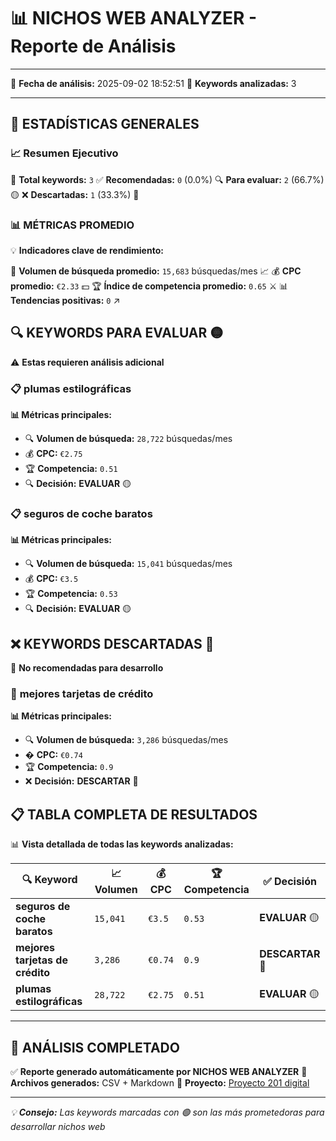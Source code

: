 # 📊 **NICHOS WEB ANALYZER** - Reporte de Análisis

---

📅 **Fecha de análisis:** 2025-09-02 18:52:51
🔢 **Keywords analizadas:** 3

---

## 🎯 **ESTADÍSTICAS GENERALES**

### 📈 **Resumen Ejecutivo**

🔹 **Total keywords:** `3`
✅ **Recomendadas:** `0` (0.0%)
🔍 **Para evaluar:** `2` (66.7%) 🟡
❌ **Descartadas:** `1` (33.3%) 🔴

### 📊 **MÉTRICAS PROMEDIO**

💡 **Indicadores clave de rendimiento:**

🔹 **Volumen de búsqueda promedio:** `15,683` búsquedas/mes 📈
💰 **CPC promedio:** `€2.33` 💵
🏆 **Índice de competencia promedio:** `0.65` ⚔️
📊 **Tendencias positivas:** `0` ↗️

## 🔍 **KEYWORDS PARA EVALUAR** 🟡

⚠️ **Estas requieren análisis adicional**

### 📋 **plumas estilográficas**

**📊 Métricas principales:**
- 🔍 **Volumen de búsqueda:** `28,722` búsquedas/mes
- 💰 **CPC:** `€2.75`
- 🏆 **Competencia:** `0.51`
- 🔍 **Decisión:** **EVALUAR** 🟡

### 📋 **seguros de coche baratos**

**📊 Métricas principales:**
- 🔍 **Volumen de búsqueda:** `15,041` búsquedas/mes
- 💰 **CPC:** `€3.5`
- 🏆 **Competencia:** `0.53`
- 🔍 **Decisión:** **EVALUAR** 🟡

## ❌ **KEYWORDS DESCARTADAS** 🔴

🚫 **No recomendadas para desarrollo**

### 🚫 **mejores tarjetas de crédito**

**📊 Métricas principales:**
- 🔍 **Volumen de búsqueda:** `3,286` búsquedas/mes
- � **CPC:** `€0.74`
- 🏆 **Competencia:** `0.9`
- ❌ **Decisión:** **DESCARTAR** 🔴

## 📋 **TABLA COMPLETA DE RESULTADOS**

📊 **Vista detallada de todas las keywords analizadas:**

| 🔍 Keyword | 📈 Volumen | 💰 CPC | 🏆 Competencia | ✅ Decisión |
|------------|------------|--------|---------------|-------------|
| **seguros de coche baratos** | `15,041` | `€3.5` | `0.53` | **EVALUAR** 🟡 |
| **mejores tarjetas de crédito** | `3,286` | `€0.74` | `0.9` | **DESCARTAR** 🔴 |
| **plumas estilográficas** | `28,722` | `€2.75` | `0.51` | **EVALUAR** 🟡 |

---

## 🎉 **ANÁLISIS COMPLETADO**

✅ **Reporte generado automáticamente por NICHOS WEB ANALYZER**
📁 **Archivos generados:** CSV + Markdown
🔗 **Proyecto:** [Proyecto 201 digital](https://github.com/Backlay81/Proyecto201)

---

*💡 **Consejo:** Las keywords marcadas con 🟢 son las más prometedoras para desarrollar nichos web*